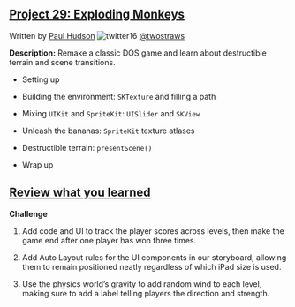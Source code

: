 ## [Project 29: Exploding Monkeys](https://www.hackingwithswift.com/read/29/overview)
Written by [Paul Hudson](https://www.hackingwithswift.com/about)  ![twitter16](https://github.com/juliangyurov/PH-Project6a/assets/13259596/445c8ea0-65c4-4dba-8e1f-3f2750f0ef51)
  [@twostraws](https://twitter.com/twostraws)

**Description:** Remake a classic DOS game and learn about destructible terrain and scene transitions.

- Setting up

- Building the environment: `SKTexture` and filling a path

- Mixing `UIKit` and `SpriteKit`: `UISlider` and `SKView`

- Unleash the bananas: `SpriteKit` texture atlases

- Destructible terrain: `presentScene()`

- Wrap up
  
## [Review what you learned](https://www.hackingwithswift.com/review/hws/project-29-exploding-monkeys)

**Challenge**

1. Add code and UI to track the player scores across levels, then make the game end after one player has won three times.

2. Add Auto Layout rules for the UI components in our storyboard, allowing them to remain positioned neatly regardless of which iPad size is used.
   
3. Use the physics world’s gravity to add random wind to each level, making sure to add a label telling players the direction and strength.
